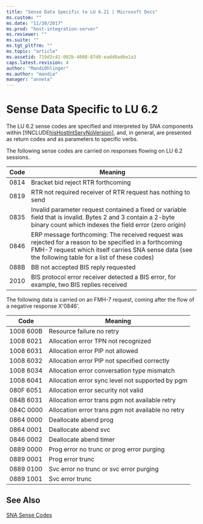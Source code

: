 ```yaml
---
title: "Sense Data Specific to LU 6.21 | Microsoft Docs"
ms.custom: ""
ms.date: "11/30/2017"
ms.prod: "host-integration-server"
ms.reviewer: ""
ms.suite: ""
ms.tgt_pltfrm: ""
ms.topic: "article"
ms.assetid: 719d3c41-002b-4080-87d0-eadd0ad6e1a3
caps.latest.revision: 4
author: "MandiOhlinger"
ms.author: "mandia"
manager: "anneta"
---
```

# Sense Data Specific to LU 6.2
The LU 6.2 sense codes are specified and interpreted by SNA components within [!INCLUDE[hisHostIntServNoVersion](../includes/hishostintservnoversion-md.md)], and, in general, are presented as return codes and as parameters to specific verbs.  
  
 The following sense codes are carried on responses flowing on LU 6.2 sessions.  
  
|Code|Meaning|  
|----------|-------------|  
|0814|Bracket bid reject  RTR forthcoming|  
|0819|RTR not required  receiver of RTR request has nothing to send|  
|0835|Invalid parameter  request contained a fixed or variable field that is invalid. Bytes 2 and 3 contain a 2-byte binary count which indexes the field error (zero origin)|  
|0846|ERP message forthcoming: The received request was rejected for a reason to be specified in a forthcoming FMH-7 request  which itself carries SNA sense data (see the following table for a list of these codes)|  
|088B|BB not accepted  BIS reply requested|  
|2010|BIS protocol error receiver detected a BIS error, for example, two BIS replies received|  
  
 The following data is carried on an FMH-7 request, coming after the flow of a negative response X'0846'.  
  
|Code|Meaning|  
|----------|-------------|  
|1008 600B|Resource failure no retry|  
|1008 6021|Allocation error TPN not recognized|  
|1008 6031|Allocation error PIP not allowed|  
|1008 6032|Allocation error PIP not specified correctly|  
|1008 6034|Allocation error conversation type mismatch|  
|1008 6041|Allocation error sync level not supported by pgm|  
|080F 6051|Allocation error security not valid|  
|084B 6031|Allocation error trans pgm not available retry|  
|084C 0000|Allocation error trans pgm not available no retry|  
|0864 0000|Deallocate abend prog|  
|0864 0001|Deallocate abend svc|  
|0846 0002|Deallocate abend timer|  
|0889 0000|Prog error no trunc or prog error purging|  
|0889 0001|Prog error trunc|  
|0889 0100|Svc error no trunc or svc error purging|  
|0889 1001|Svc error trunc|  
  
## See Also  
 [SNA Sense Codes](../core/sna-sense-codes1.md)